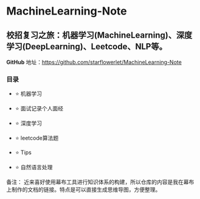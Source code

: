 # MachineLearning-Note
## 校招复习之旅：机器学习(MachineLearning)、深度学习(DeepLearning)、Leetcode、NLP等。

**GitHub** 地址：https://github.com/starflowerlet/MachineLearning-Note

### 目录

- :star: 机器学习

- :star: 面试记录个人面经

- :star: 深度学习

- :star: leetcode算法题

- :star: Tips 

- :star: 自然语言处理

  

备注： 近来喜好使用幕布工具进行知识体系的构建，所以仓库的内容是我在幕布上制作的文档的链接。特点是可以直接生成思维导图，方便整理。

